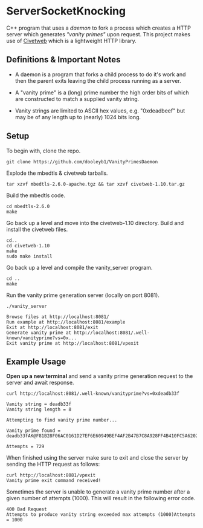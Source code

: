 # ServerSocketKnocking
C++ program that uses a _daemon_ to fork a process which creates a HTTP server which generates *"vanity primes"* upon request. This project makes use of [Civetweb](https://github.com/civetweb/civetweb) which is a lightweight HTTP library.

## Definitions & Important Notes

* A daemon is a program that forks a child process to do it's work and then the parent exits leaving the child process running as a server.

* A "vanity prime" is a (long) prime number the high order bits of which are constructed to match a supplied vanity string. 

* Vanity strings are limited to ASCII hex values, e.g. "0xdeadbeef" but may be of any length up to (nearly) 1024 bits long. 

## Setup

To begin with, clone the repo.
```
git clone https://github.com/dooleyb1/VanityPrimesDaemon
```

Explode the mbedtls & civetweb tarballs.
```
tar xzvf mbedtls-2.6.0-apache.tgz && tar xzvf civetweb-1.10.tar.gz 
```

Build the mbedtls code.
```
cd mbedtls-2.6.0
make
```

Go back up a level and move into the civetweb-1.10 directory. Build and install the civetweb files.
```
cd..
cd civetweb-1.10
make
sudo make install
```

Go back up a level and compile the vanity_server program.
```
cd ..
make
```

Run the vanity prime generation server (locally on port 8081).
```
./vanity_server

Browse files at http://localhost:8081/
Run example at http://localhost:8081/example
Exit at http://localhost:8081/exit
Generate vanity prime at http://localhost:8081/.well-known/vanityprime?vs=0x...
Exit vanity prime at http://localhost:8081/vpexit
```

## Example Usage

**Open up a new terminal** and send a vanity prime generation request to the server and await response.

```
curl http://localhost:8081/.well-known/vanityprime?vs=0xdeadb33f

Vanity string = deadb33f
Vanity string length = 8 

Attempting to find vanity prime number...

Vanity prime found = deadb33fAK@F81B28F06AC0161D27EF6E60949BEF4AF2B47B7C8A928FF4B410FC5A6202D897AF70BD4660D1C37897BD9DF849DCB474EAD21923C9AC72E676580F060D87D12315C4F209048E3F02F32D5C4E6DB3D17E06F8187CC96D50E7D210B91E00BAF38CC7E8111D388A474A73B089E7B7AF3BF0B0582ADCBA99D2E8AA255

Attempts = 729
```

When finished using the server make sure to exit and close the server by sending the HTTP request as follows:

```
curl http://localhost:8081/vpexit
Vanity prime exit command received!
```

Sometimes the server is unable to generate a vanity prime number after a given number of attempts (1000). This will result in the following error code.

```
400 Bad Request
Attempts to produce vanity string exceeded max attempts (1000)Attempts = 1000
```
